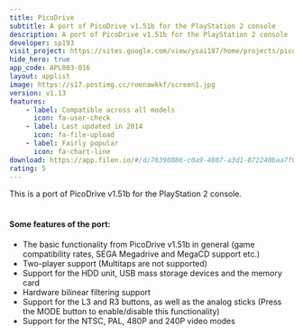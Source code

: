 ```yaml
---
title: PicoDrive
subtitle: A port of PicoDrive v1.51b for the PlayStation 2 console
description: A port of PicoDrive v1.51b for the PlayStation 2 console
developer: sp193
visit_project: https://sites.google.com/view/ysai187/home/projects/picodrive#h.p_YRfw_d-Hzi2N
hide_hero: true
app_code: APL003-016
layout: applist
image: https://s17.postimg.cc/roenawkkf/screen1.jpg
version: v1.13
features:
    - label: Compatible across all models
      icon: fa-user-check
    - label: Last updated in 2014
      icon: fa-file-upload
    - label: Fairly popular
      icon: fa-chart-line
download: https://app.filen.io/#/d/76390886-c0a9-4807-a3d1-872240baa7f0#4NzpL6hlBuF6OUWe3mXfgHU5wY6bkQWI
rating: 5
---
```


This is a port of PicoDrive v1.51b for the PlayStation 2 console.  
<br>
#### Some features of the port:
- The basic functionality from PicoDrive v1.51b in general (game compatibility rates, SEGA Megadrive and MegaCD support etc.)  
- Two-player support (Multitaps are not supported)   
- Support for the HDD unit, USB mass storage devices and the memory card  
- Hardware bilinear filtering support  
- Support for the L3 and R3 buttons, as well as the analog sticks (Press the MODE button to enable/disable this functionality)  
- Support for the NTSC, PAL, 480P and 240P video modes  
